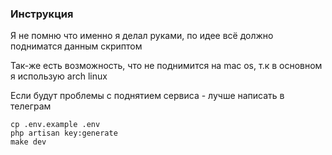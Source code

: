 ### Инструкция

Я не помню что именно я делал руками, по идее всё должно подниматся данным скриптом

Так-же есть возможность, что не поднимится на mac os, т.к в основном я использую arch linux

Если будут проблемы с поднятием сервиса - лучше написать в телеграм

```shell
cp .env.example .env
php artisan key:generate 
make dev
```
